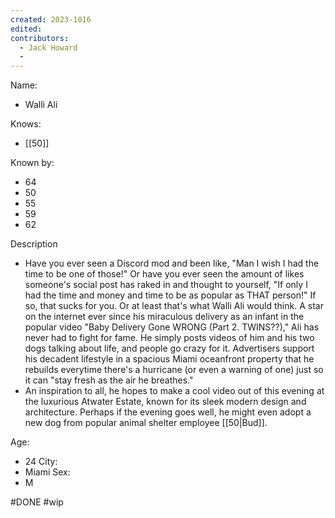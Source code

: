 ```yaml
---
created: 2023-1016
edited:
contributors:
  - Jack Howard
  - 
---
```


Name:
- Walli Ali

Knows:
- [[50]]

Known by:
- 64
- 50
- 55
- 59
- 62

Description
- Have you ever seen a Discord mod and been like, "Man I wish I had the time to be one of those!" Or have you ever seen the amount of likes someone's social post has raked in and thought to yourself, "If only I had the time and money and time to be as popular as THAT person!" If so, that sucks for you. Or at least that's what Walli Ali would think. A star on the internet ever since his miraculous delivery as an infant in the popular video "Baby Delivery Gone WRONG (Part 2. TWINS??)," Ali has never had to fight for fame. He simply posts videos of him and his two dogs talking about life, and people go crazy for it. Advertisers support his decadent lifestyle in a spacious Miami oceanfront property that he rebuilds everytime there's a hurricane (or even a warning of one) just so it can "stay fresh as the air he breathes."
- An inspiration to all, he hopes to make a cool video out of this evening at the luxurious Atwater Estate, known for its sleek modern design and architecture. Perhaps if the evening goes well, he might even adopt a new dog from popular animal shelter employee [[50|Bud]].

Age:
- 24
City:
- Miami
Sex:
- M

#DONE
#wip
